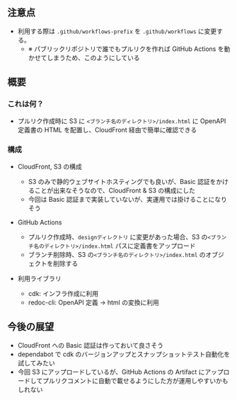 ## 注意点

- 利用する際は `.github/workflows-prefix` を `.github/workflows` に変更する。
  - ※ パブリックリポジトリで誰でもプルリクを作れば GitHub Actions を動かせてしまうため、このようにしている

## 概要

### これは何？

- プルリク作成時に S3 に `<ブランチ名のディレクトリ>/index.html` に OpenAPI 定義書の HTML を配置し、CloudFront 経由で簡単に確認できる

### 構成

- CloudFront, S3 の構成
  - S3 のみで静的ウェブサイトホスティングでも良いが、Basic 認証をかけることが出来なそうなので、CloudFront & S3 の構成にした
  - 今回は Basic 認証まで実装していないが、実運用では掛けることになりそう
- GitHub Actions
  - プルリク作成時、`designディレクトリ` に変更があった場合、S3 の`<ブランチ名のディレクトリ>/index.html` パスに定義書をアップロード
  - ブランチ削除時、S3 の`<ブランチ名のディレクトリ>/index.html` のオブジェクトを削除する
- 利用ライブラリ

  - cdk: インフラ作成に利用
  - redoc-cli: OpenAPI 定義 -> html の変換に利用

## 今後の展望

- CloudFront への Basic 認証は作っておいて良さそう
- dependabot で cdk のバージョンアップとスナップショットテスト自動化を試してみたい
- 今回 S3 にアップロードしているが、GitHub Actions の Artifact にアップロードしてプルリクコメントに自動で載せるようにした方が運用しやすいかもしれない
